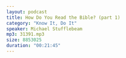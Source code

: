 ```yaml
---
layout: podcast
title: How Do You Read the Bible? (part 1)
category: "Know It, Do It"
speaker: Michael Stufflebeam
mp3: 31391.mp3
size: 8853025
duration: "00:21:45"
---
```


